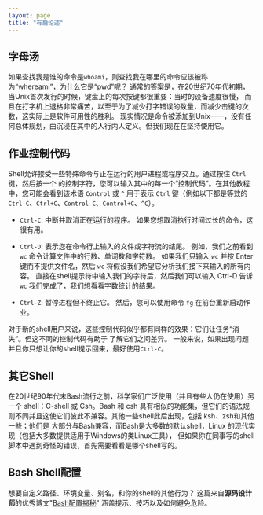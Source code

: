 ```yaml
---
layout: page
title: "有趣论述"
---
```

## 字母汤

如果查找我是谁的命令是`whoami`，则查找我在哪里的命令应该被称为“whereami”，为什么它是“pwd”呢？
通常的答案是，在20世纪70年代初期，当Unix首次发行的时候，键盘上的每次按键都很重要：当时的设备速度很慢，
而且在打字机上退格非常痛苦，以至于为了减少打字错误的数量，而减少击键的次数，这实际上是软件可用性的胜利。
现实情况是命令被添加到Unix一一，没有任何总体规划，由沉浸在其中的人行内人定义。但我们现在在坚持使用它。

## 作业控制代码

Shell允许接受一些特殊命令与正在运行的用户进程或程序交互。通过按住 `Ctrl` 键，然后按一个
的控制字符，您可以输入其中的每一个“控制代码”。在其他教程中，您可能会看到该术语
`Control` 或 `^` 用于表示 `Ctrl` 键（例如以下都是等效的 `Ctrl-C`、`Ctrl+C`、`Control-C`、`Control+C`、`^C`）。

*   `Ctrl-C`:
    中断并取消正在运行的程序。
    如果您想取消执行时间过长的命令，这很有用。

*   `Ctrl-D`:
    表示您在命令行上输入的文件或字符流的结尾。
    例如，我们之前看到 `wc` 命令计算文件中的行数、单词数和字符数。
    如果我们只输入 `wc` 并按 Enter 键而不提供文件名，然后 `wc` 将假设我们希望它分析我们接下来输入的所有内容。
    直接在shell提示符中输入我们的字符后，然后我们可以输入 Ctrl-D 告诉 `wc` 我们完成了，我们想看看字数统计的结果。

*   `Ctrl-Z`:
    暂停进程但不终止它。
    然后，您可以使用命令 `fg` 在前台重新启动作业。

对于新的shell用户来说，这些控制代码似乎都有同样的效果：它们让任务“消失”。但这不同的控制代码有助于
了解它们之间差异。 一般来说，如果出现问题并且你只想让你的shell提示回来，最好使用`Ctrl-C`。

## 其它Shell

在20世纪90年代末Bash流行之前，科学家们广泛使用（并且有些人仍在使用）另一个 shell：C-shell 或 Csh。Bash 和 csh
具有相似的功能集，但它们的语法规则不同并且这使它们彼此不兼容。其他一些shell此后出现，包括 ksh、zsh和其他一些；他们是
大部分与Bash兼容，而Bash是大多数的默认shell，Linux 的现代实现（包括大多数提供适用于Windows的类Linux工具），
但如果你在同事写的shell脚本中遇到奇怪的错误，首先需要看看是哪个shell写的。

## Bash Shell配置

想要自定义路径、环境变量、别名，和你的shell的其他行为？
这篇来自**源码设计师**的优秀博文"[Bash配置揭秘][bash-demystified]"
涵盖提示、技巧以及如何避免危险。

[bash-demystified]: https://www.yuanmadesign.com/ymdesign/linux-shell-bash
